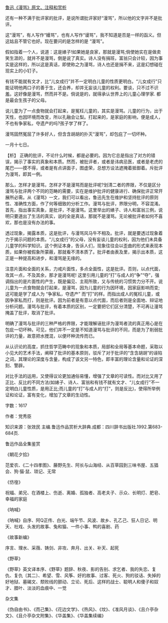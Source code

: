 [鲁迅《漫骂》原文、注释和赏析](https://www.vrrw.net/wx/9714.html)

还有一种不满于批评家的批评，是说所谓批评家好“漫骂”，所以他的文字并不是批评。

这“漫骂”，有人写作“嫚骂”，也有人写作“谩骂”，我不知道是否是一样的函义。但这姑且不管它也好。现在要问的是怎样的是 “漫骂”。

假如指着一个人，说道：这是婊子!如果她是良家，那就是漫骂;倘使她实在是做卖笑生涯的，就并不是漫骂，倒是说了真实。诗人没有捐班，富翁只会计较，因为事实是这样的，所以这是真话，即使称之为漫骂，诗人也还是捐不来，这是幻想碰在现实上的小钉子。

有钱不能就有文才，比“儿女成行”并不一定明白儿童的性质更明白。“儿女成行”只能证明他两口子的善于生，还会养，却并无妄谈儿童的权利。要谈，只不过不识羞。这好像是漫骂，然而并不是。倘说是的，就得承认世界上的儿童心理学家. 都是最会生孩子的父母。

说儿童为了一点食物就会打起来，是冤枉儿童的，其实是漫骂。儿童的行为，出于天性，也因环境而改变，所以孔融会让梨。打起来的，是家庭的影响，便是成人，不也有争家私，夺遗产的吗?孩子学了样了。

漫骂固然冤屈了许多好人，但含含胡胡的扑灭“漫骂”，却包庇了一切坏种。

一月十七日。



【析】 正确的批评，不论什么时候，都是必要的。因为它总是指出了对方的错误，揭示了事实的真象和本质。然而，被批评者，或者是讳病忌医，或者是老虎的尾巴——摸不得，或者是有点讲面子，图虚荣，总想方设法遮掩着抵御着。斥批评为漫骂，即其一例。

那么，怎样才是漫骂，怎样才不是漫骂而是批评呢?划清二者的界限，不仅是区分漫骂与批评两个不同的范畴的需要，实在是维护批评的健康进行、确保批评正常开展所必需。从《漫骂》一文，我们可以看出，鲁迅先生在维护和坚持批评的原则性、准确性方面，作了何等细致的分析工作。漫骂与批评，界限分明，不容混淆。首先，指出事实真象，是批评，不是漫骂。这里举出的婊子、诗人和富翁三例，说明只要道出了生活的真实，说的全是真话，那就不是漫骂。无论被批评者如何不喜欢，那也是没有办法的事。

透过现象，揭露本质，这是批评，与漫骂风马牛不相及。批评，就是要透过现象着力于揭示问题的本质。“儿女成行”的父母，没有妄谈儿童的权利，因为他们未具备儿童学的科学知识。这个例证本身，告诉人们，现象往往会以歪曲的形式来表现本质，如果你被假象所蒙蔽，那就看不清本质了。批评者由表及里，揭示出本质，这正是一种提高和进步，和漫骂是无缘的。

注意片面和全面的关系，力戒片面性，多点全面性，这是批评。否则，以点代面，攻其一点，不及其余，那才是漫骂呢! 这里引用儿童的“打”与成人的“争”“夺”，强调指出的是片面性的产生，既是偏见、主观所致，又与传统的习惯势力分不开。说儿童为一点食物就会打起来，是漫骂，因为儿童的行为因环境，因家庭影响而变; 这可能是学了成人为 “争家私，夺遗产” 而“打”的样。而指出成人的冤枉儿童，或因争家私而打，则是批评。因为前者是有意以点代面，而后者则是全面地、辩证地分析问题。漫骂与批评，有着本质的区别，一定要把它们区分清楚，不可再让漫骂掩盖了批评，取消了批评。

明确了漫骂与批评的三种严格的界限，才能理解诬批评为漫骂者流的真正用心是在包庇一切坏种。可见，他们并不一定是不知道漫骂与批评的不同，而是为了削弱批评的力量，故意把水搅混，以便坏种流传而已。

从认识论的高度，抓住哲学范畴中的现象和本质，局部和全局等基本命题，采取以小见大的艺术手法，阐释了批评的基本原则，驳斥了对于批评的“含含胡胡”的诬陷之词，其理论的深度与含量，构成了该文另一特色，即丰富的理论含量和论证的深刻、警辟。

对比手法的运用，又使得议论更加通俗易懂，增强了文章的可读性。而对比又用了正比、反比的不同方法(如婊子、诗人、富翁和有钱不就有文才、“儿女成行”不一定明白儿童性质，是用正比;而儿童的“打”与成人的“打”，则是反比)，使得所举例证和论证，富有变化，增加了文章的生动性。

字数：1617

作者：党秀臣

知识来源：张效民 主编.鲁迅作品赏析大辞典.成都：四川辞书出版社.1992.第683-684页.

鲁迅作品全集鉴赏

《朝花夕拾》

范爱农、《二十四孝图》、藤野先生、阿长与山海经、从百草园到三味书屋、五猖会、狗·猫·鼠、琐记、无常

《仿徨》

祝福、弟兄、在酒楼上、伤逝、离婚、孤独者、高老夫子、示众、长明灯、肥皂、幸福的家庭

《呐喊》

《呐喊》自序、阿Q正传、白光、端午节、风波、故乡、孔乙己、狂人日记、明天、社戏、头发的故事、兔和猫、一件小事、鸭的喜剧、药

《故事新编》

序言、理水、采薇、铸剑、非攻、奔月、出关、补天、起死

《野草》

《野草》英文译本序、《野草》题辞、秋夜、影的告别、求乞者、我的失恋、复仇、复仇〔其二〕、希望、雪、风筝、好的故事、过客、死火、狗的驳诘、失掉的好地狱、墓碣文、颓败线的颤动、立论、死后、这样的战士、聪明人和傻子和奴才、腊叶、淡淡的血痕中、一觉

杂文集

《伪自由书》、《而己集》、《花边文学》、《热风》、《坟》、《准风月谈》、《且介亭杂文》、《且介亭杂文附集》、《华盖集》、《华盖集续编》

